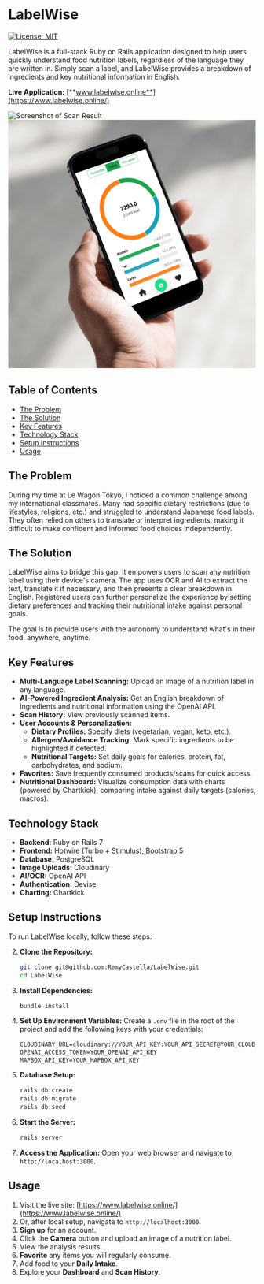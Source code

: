 # LabelWise

[![License: MIT](https://img.shields.io/badge/License-MIT-yellow.svg)](https://opensource.org/licenses/MIT)

LabelWise is a full-stack Ruby on Rails application designed to help users quickly understand food nutrition labels, regardless of the language they are written in. Simply scan a label, and LabelWise provides a breakdown of ingredients and key nutritional information in English.

**Live Application:** [**www.labelwise.online**](https://www.labelwise.online/)

![Screenshot of Scan Result](docs/images/labelwise_see.png)
![Screenshot of User Dashboard](docs/images/labelwise_eat.png)

## Table of Contents

*   [The Problem](#the-problem)
*   [The Solution](#the-solution)
*   [Key Features](#key-features)
*   [Technology Stack](#technology-stack)
*   [Setup Instructions](#setup-instructions)
*   [Usage](#usage)

## The Problem

During my time at Le Wagon Tokyo, I noticed a common challenge among my international classmates. Many had specific dietary restrictions (due to lifestyles, religions, etc.) and struggled to understand Japanese food labels. They often relied on others to translate or interpret ingredients, making it difficult to make confident and informed food choices independently.

## The Solution

LabelWise aims to bridge this gap. It empowers users to scan any nutrition label using their device's camera. The app uses OCR and AI to extract the text, translate it if necessary, and then presents a clear breakdown in English. Registered users can further personalize the experience by setting dietary preferences and tracking their nutritional intake against personal goals.

The goal is to provide users with the autonomy to understand what's in their food, anywhere, anytime.

## Key Features

*   **Multi-Language Label Scanning:** Upload an image of a nutrition label in any language.
*   **AI-Powered Ingredient Analysis:** Get an English breakdown of ingredients and nutritional information using the OpenAI API.
*   **Scan History:** View previously scanned items.
*   **User Accounts & Personalization:**
    *   **Dietary Profiles:** Specify diets (vegetarian, vegan, keto, etc.).
    *   **Allergen/Avoidance Tracking:** Mark specific ingredients to be highlighted if detected.
    *   **Nutritional Targets:** Set daily goals for calories, protein, fat, carbohydrates, and sodium.
*   **Favorites:** Save frequently consumed products/scans for quick access.
*   **Nutritional Dashboard:** Visualize consumption data with charts (powered by Chartkick), comparing intake against daily targets (calories, macros).

## Technology Stack

*   **Backend:** Ruby on Rails 7
*   **Frontend:** Hotwire (Turbo + Stimulus), Bootstrap 5
*   **Database:** PostgreSQL
*   **Image Uploads:** Cloudinary
*   **AI/OCR:** OpenAI API
*   **Authentication:** Devise
*   **Charting:** Chartkick

## Setup Instructions

To run LabelWise locally, follow these steps:

2.  **Clone the Repository:**
    ```bash
    git clone git@github.com:RemyCastella/LabelWise.git
    cd LabelWise
    ```

3.  **Install Dependencies:**
    ```bash
    bundle install
    ```

4.  **Set Up Environment Variables:**
    Create a `.env` file in the root of the project and add the following keys with your credentials:
    ```plaintext
    CLOUDINARY_URL=cloudinary://YOUR_API_KEY:YOUR_API_SECRET@YOUR_CLOUD_NAME
    OPENAI_ACCESS_TOKEN=YOUR_OPENAI_API_KEY
    MAPBOX_API_KEY=YOUR_MAPBOX_API_KEY
    ```

5.  **Database Setup:**
    ```bash
    rails db:create
    rails db:migrate
    rails db:seed
    ```

6.  **Start the Server:**
    ```bash
    rails server
    ```

7.  **Access the Application:**
    Open your web browser and navigate to `http://localhost:3000`.

## Usage

1.  Visit the live site: [https://www.labelwise.online/](https://www.labelwise.online/)
2.  Or, after local setup, navigate to `http://localhost:3000`.
3.  **Sign up** for an account.
4.  Click the **Camera** button and upload an image of a nutrition label.
5.  View the analysis results.
6.  **Favorite** any items you will regularly consume.
7.  Add food to your **Daily Intake**.
8.  Explore your **Dashboard** and **Scan History**.
